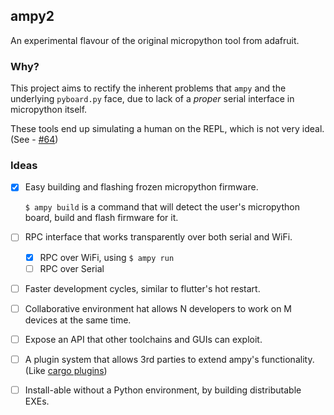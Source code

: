 ## ampy2

An experimental flavour of the original micropython tool from adafruit.

### Why?

This project aims to rectify the inherent problems that `ampy` and the underlying `pyboard.py` face, due to lack of a _proper_  serial interface in micropython itself.

These tools end up simulating a human on the REPL, which is not very ideal. (See - [#64](https://github.com/pycampers/ampy/issues/64))

### Ideas

- [x] Easy building and flashing frozen micropython firmware. 

    `$ ampy build` is a command that will detect the user's micropython board, build and flash firmware for it.
- [ ] RPC interface that works transparently over both serial and WiFi.
	- [x] RPC over WiFi, using `$ ampy run`
	- [ ] RPC over Serial
- [ ] Faster development cycles, similar to flutter's hot restart.
- [ ] Collaborative environment hat allows N developers to work on M devices at the same time.
- [ ] Expose an API that other toolchains and GUIs can exploit.
- [ ] A plugin system that allows 3rd parties to extend ampy's functionality. (Like [cargo plugins](https://lib.rs/development-tools/cargo-plugins))
- [ ] Install-able without a Python environment, by building distributable EXEs.
